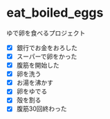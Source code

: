 # eat_boiled_eggs
ゆで卵を食べるプロジェクト  
- [x] 銀行でお金をおろした  
- [x] スーパーで卵をかった  
- [x] 腹筋を開始した    
- [x] 卵を洗う  
- [x] お湯を沸かす
- [x] 卵をゆでる
- [x] 殻を割る 
- [x] 腹筋30回終わった
